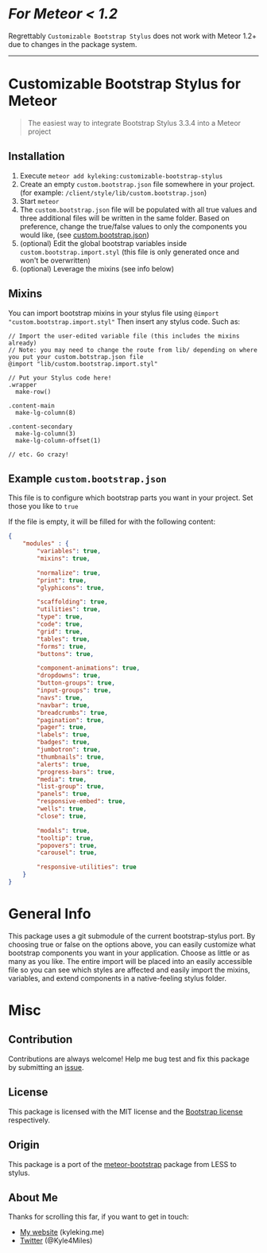 # *For Meteor < 1.2*

Regrettably `Customizable Bootstrap Stylus` does not work with Meteor 1.2+ due to changes in the package system.

-------------------

Customizable Bootstrap Stylus for Meteor
========================================
> The easiest way to integrate Bootstrap Stylus 3.3.4 into a Meteor project

<!-- [![Meteor Icon](http://icon.meteor.com/package/kyleking:customizable-bootstrap-stylus)][atmosphere] -->

Installation
------------

1. Execute `meteor add kyleking:customizable-bootstrap-stylus`
2. Create an empty `custom.bootstrap.json` file somewhere in your project. (for example: `/client/style/lib/custom.bootstrap.json`)
3. Start `meteor`
4. The `custom.bootstrap.json` file will be populated with all true values and three additional files will be written in the same folder. Based on preference, change the true/false values to only the components you would like, (see [custom.bootstrap.json](#custombootstrapjson))
4. (optional) Edit the global bootstrap variables inside `custom.bootstrap.import.styl` (this file is only generated once and won't be overwritten)
5. (optional) Leverage the mixins (see info below)

Mixins
------------------------------
You can import bootstrap mixins in your stylus file using `@import "custom.bootstrap.import.styl"`
Then insert any stylus code. Such as:

```styl
// Import the user-edited variable file (this includes the mixins already)
// Note: you may need to change the route from lib/ depending on where you put your custom.botstrap.json file
@import "lib/custom.bootstrap.import.styl"

// Put your Stylus code here!
.wrapper
  make-row()

.content-main
  make-lg-column(8)

.content-secondary
  make-lg-column(3)
  make-lg-column-offset(1)

// etc. Go crazy!
```


Example `custom.bootstrap.json`
------------------------------
This file is to configure which bootstrap parts you want in your project. Set those you like to `true`

If the file is empty, it will be filled for with the following content:
```JSON
{
	"modules" : {
		"variables": true,
		"mixins": true,

		"normalize": true,
		"print": true,
		"glyphicons": true,

		"scaffolding": true,
		"utilities": true,
		"type": true,
		"code": true,
		"grid": true,
		"tables": true,
		"forms": true,
		"buttons": true,

		"component-animations": true,
		"dropdowns": true,
		"button-groups": true,
		"input-groups": true,
		"navs": true,
		"navbar": true,
		"breadcrumbs": true,
		"pagination": true,
		"pager": true,
		"labels": true,
		"badges": true,
		"jumbotron": true,
		"thumbnails": true,
		"alerts": true,
		"progress-bars": true,
		"media": true,
		"list-group": true,
		"panels": true,
		"responsive-embed": true,
		"wells": true,
		"close": true,

		"modals": true,
		"tooltip": true,
		"popovers": true,
		"carousel": true,

		"responsive-utilities": true
	}
}

```


General Info
============
This package uses a git submodule of the current bootstrap-stylus port. By choosing true or false on the options above, you can easily customize what bootstrap components you want in your application. Choose as little or as many as you like. The entire import will be placed into an easily accessible file so you can see which styles are affected and easily import the mixins, variables, and extend components in a native-feeling stylus folder.

Misc
====

Contribution
-------

Contributions are always welcome! Help me bug test and fix this package by submitting an [issue][issue].

License
-------

This package is licensed with the MIT license and the [Bootstrap license](https://github.com/twbs/bootstrap/blob/v3.2.0/LICENSE) respectively.

Origin
------

This package is a port of the [meteor-bootstrap](https://github.com/Nemo64/meteor-bootstrap) package from LESS to stylus.

About Me
--------

Thanks for scrolling this far, if you want to get in touch:

 * [My website](http://kyleking.me) (kyleking.me)
 * [Twitter](http://twitter.com/Kyle4Miles) (@Kyle4Miles)

<!-- Links stored as variables -->

[issue]: https://github.com/KyleKing/Customizable-Bootstrap-Stylus/issues
[atmosphere]: https://atmospherejs.com/kyleking/customizable-bootstrap-stylus
